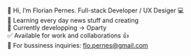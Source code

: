 👋 Hi, I’m Florian Pernes. Full-stack Developer / UX Desiger 💻<br />
🤍 Learning every day news stuff and creating<br />
🌱 Currently developping -> Oparty<br />
✅ Available for work and collaborations 👍<br />
📧 For bussiness inquiries: flo.pernes@gmail.com<br />
